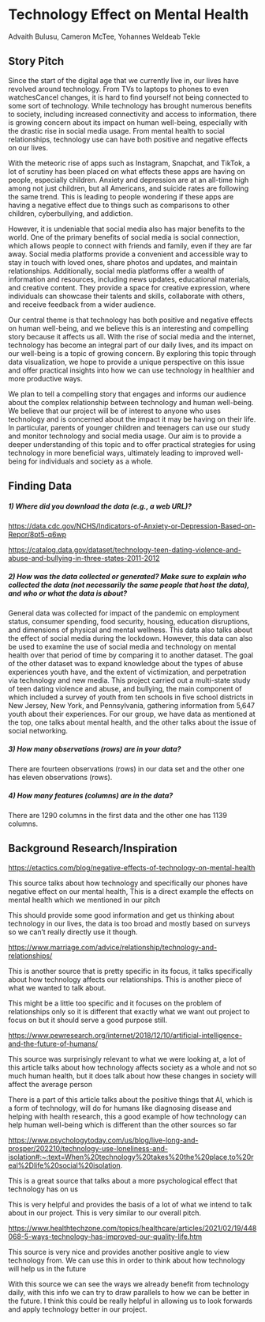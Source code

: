 # Technology Effect on Mental Health
Advaith Bulusu, Cameron McTee, Yohannes Weldeab Tekle

## Story Pitch
Since the start of the digital age that we currently live in, our lives have revolved around technology. From TVs to laptops to phones to even watchesCancel changes, it is hard to find yourself not being connected to some sort of technology. While technology has brought numerous benefits to society, including increased connectivity and access to information, there is growing concern about its impact on human well-being, especially with the drastic rise in social media usage. From mental health to social relationships, technology use can have both positive and negative effects on our lives.

With the meteoric rise of apps such as Instagram, Snapchat, and TikTok, a lot of scrutiny has been placed on what effects these apps are having on people, especially children. Anxiety and depression are at an all-time high among not just children, but all Americans, and suicide rates are following the same trend. This is leading to people wondering if these apps are having a negative effect due to things such as comparisons to other children, cyberbullying, and addiction.

However, it is undeniable that social media also has major benefits to the world. One of the primary benefits of social media is social connection, which allows people to connect with friends and family, even if they are far away. Social media platforms provide a convenient and accessible way to stay in touch with loved ones, share photos and updates, and maintain relationships. Additionally, social media platforms offer a wealth of information and resources, including news updates, educational materials, and creative content. They provide a space for creative expression, where individuals can showcase their talents and skills, collaborate with others, and receive feedback from a wider audience.

Our central theme is that technology has both positive and negative effects on human well-being, and we believe this is an interesting and compelling story because it affects us all. With the rise of social media and the internet, technology has become an integral part of our daily lives, and its impact on our well-being is a topic of growing concern. By exploring this topic through data visualization, we hope to provide a unique perspective on this issue and offer practical insights into how we can use technology in healthier and more productive ways.

We plan to tell a compelling story that engages and informs our audience about the complex relationship between technology and human well-being. We believe that our project will be of interest to anyone who uses technology and is concerned about the impact it may be having on their life. In particular, parents of younger children and teenagers can use our study and monitor technology and social media usage. Our aim is to provide a deeper understanding of this topic and to offer practical strategies for using technology in more beneficial ways, ultimately leading to improved well-being for individuals and society as a whole.


## Finding Data
##### 1) Where did you download the data (e.g., a web URL)?
https://data.cdc.gov/NCHS/Indicators-of-Anxiety-or-Depression-Based-on-Repor/8pt5-q6wp

https://catalog.data.gov/dataset/technology-teen-dating-violence-and-abuse-and-bullying-in-three-states-2011-2012
##### 2) How was the data collected or generated? Make sure to explain who collected the data (not necessarily the same people that host the data), and who or what the data is about?
General data was collected for impact of the pandemic on employment status, consumer spending, food security, housing, education disruptions, and dimensions of physical and mental wellness. This data also talks about the effect of social media during the lockdown. However, this data can also be used to examine the use of social media and technology on mental health over that period of time by comparing it to another dataset. The goal of the other dataset was to expand knowledge about the types of abuse experiences youth have, and the extent of victimization, and perpetration via technology and new media. This project carried out a multi-state study of teen dating violence and abuse, and bullying, the main component of which included a survey of youth from ten schools in five school districts in New Jersey, New York, and Pennsylvania, gathering information from 5,647 youth about their experiences. For our group, we have data as mentioned at the top, one talks about mental health, and the other talks about the issue of social networking.  
##### 3) How many observations (rows) are in your data?
There are fourteen observations (rows) in our data set and the other one has eleven observations (rows).
##### 4) How many features (columns) are in the data?
There are 1290 columns in the first data and the other one has 1139 columns. 

## Background Research/Inspiration
https://etactics.com/blog/negative-effects-of-technology-on-mental-health

This source talks about how technology and specifically our phones have negative effect on our mental health, This is a direct example the effects on mental health which we mentioned in our pitch

This should provide some good information and get us thinking about technology in our lives, the data is too broad and mostly based on surveys so we can’t really directly use it though. 

https://www.marriage.com/advice/relationship/technology-and-relationships/

This is another source that is pretty specific in its focus, it talks specifically about how technology affects our relationships. This is another piece of what we wanted to talk about.

This might be a little too specific and it focuses on the problem of relationships only so it is different that exactly what we want out project to focus on but it should serve a good purpose still.

https://www.pewresearch.org/internet/2018/12/10/artificial-intelligence-and-the-future-of-humans/

This source was surprisingly relevant to what we were looking at, a lot of this article talks about how technology affects society as a whole and not so much human health, but it does talk about how these changes in society will affect the average person 

There is a part of this article talks about the positive things that AI, which is a form of technology, will do for humans like diagnosing disease and helping with health research, this a good example of how technology can help human well-being which is different than the other sources so far

https://www.psychologytoday.com/us/blog/live-long-and-prosper/202210/technology-use-loneliness-and-isolation#:~:text=When%20technology%20takes%20the%20place,to%20real%2Dlife%20social%20isolation.

This is a great source that talks about a more psychological effect that technology has on us

This is very helpful and provides the basis of a lot of what we intend to talk about in our project. This is very similar to our overall pitch.

https://www.healthtechzone.com/topics/healthcare/articles/2021/02/19/448068-5-ways-technology-has-improved-our-quality-life.htm

This source is very nice and provides another positive angle to view technology from. We can use this in order to think about how technology will help us in the future

With this source we can see the ways we already benefit from technology daily, with this info we can try to draw parallels to how we can be better in the future. I think this could be really helpful in allowing us to look forwards and apply technology better in our project. 


